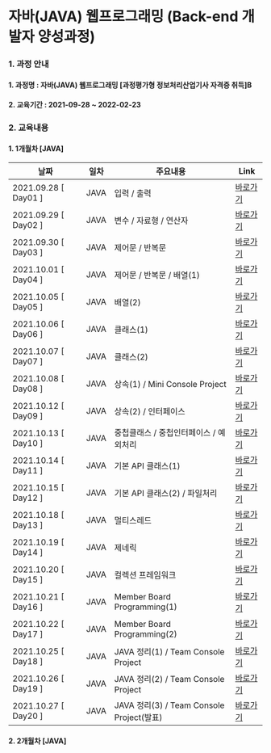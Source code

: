 # 자바(JAVA) 웹프로그래밍 (Back-end 개발자 양성과정)

### 1. 과정 안내  
#### 1. 과정명 : 자바(JAVA) 웹프로그래밍 [과정평가형 정보처리산업기사 자격증 취득]B
#### 2. 교육기간 : 2021-09-28 ~ 2022-02-23

### 2. 교육내용  
#### 1. 1개월차 [JAVA]
|날짜|일차|주요내용|Link|
|----|----|---------|----|
|2021.09.28 [ Day01 ]|JAVA|입력 / 출력|[바로가기](https://github.com/yongbeomj/ezen-education/tree/main/java11/src/Day01)|
|2021.09.29 [ Day02 ]|JAVA|변수 / 자료형 / 연산자|[바로가기](https://github.com/yongbeomj/ezen-education/tree/main/java11/src/Day02)|
|2021.09.30 [ Day03 ]|JAVA|제어문 / 반복문|[바로가기](https://github.com/yongbeomj/ezen-education/tree/main/java11/src/Day03)|
|2021.10.01 [ Day04 ]|JAVA|제어문 / 반복문 / 배열(1)|[바로가기](https://github.com/yongbeomj/ezen-education/tree/main/java11/src/Day04)|
|2021.10.05 [ Day05 ]|JAVA|배열(2)|[바로가기](https://github.com/yongbeomj/ezen-education/tree/main/java11/src/Day05)|
|2021.10.06 [ Day06 ]|JAVA|클래스(1)|[바로가기](https://github.com/yongbeomj/ezen-education/tree/main/java11/src/Day06)|
|2021.10.07 [ Day07 ]|JAVA|클래스(2)|[바로가기](https://github.com/yongbeomj/ezen-education/tree/main/java11/src/Day07)|
|2021.10.08 [ Day08 ]|JAVA|상속(1) / Mini Console Project|[바로가기](https://github.com/yongbeomj/ezen-education/tree/main/java11/src/Day08)| 
|2021.10.12 [ Day09 ]|JAVA|상속(2) / 인터페이스|[바로가기](https://github.com/yongbeomj/ezen-education/tree/main/java11/src/Day09)|  
|2021.10.13 [ Day10 ]|JAVA|중첩클래스 / 중첩인터페이스 / 예외처리|[바로가기](https://github.com/yongbeomj/ezen-education/tree/main/java11/src/Day10)|  
|2021.10.14 [ Day11 ]|JAVA|기본 API 클래스(1)|[바로가기](https://github.com/yongbeomj/ezen-education/tree/main/java11/src/Day11)|  
|2021.10.15 [ Day12 ]|JAVA|기본 API 클래스(2) / 파일처리|[바로가기](https://github.com/yongbeomj/ezen-education/tree/main/java11/src/Day12)|
|2021.10.18 [ Day13 ]|JAVA|멀티스레드|[바로가기](https://github.com/yongbeomj/ezen-education/tree/main/java11/src/Day13)|
|2021.10.19 [ Day14 ]|JAVA|제네릭|[바로가기](https://github.com/yongbeomj/ezen-education/tree/main/java11/src/Day14)|
|2021.10.20 [ Day15 ]|JAVA|컬렉션 프레임워크|[바로가기](https://github.com/yongbeomj/ezen-education/tree/main/java11/src/Day15)|
|2021.10.21 [ Day16 ]|JAVA|Member Board Programming(1)|[바로가기](https://github.com/yongbeomj/ezen-education/tree/main/java11/src/Day16)|
|2021.10.22 [ Day17 ]|JAVA|Member Board Programming(2)|[바로가기](https://github.com/yongbeomj/ezen-education/tree/main/java11/src/Day17)|
|2021.10.25 [ Day18 ]|JAVA|JAVA 정리(1) / Team Console Project|[바로가기](https://github.com/yongbeomj/ezen-education/tree/main/java11/src/Day18)|
|2021.10.26 [ Day19 ]|JAVA|JAVA 정리(2) / Team Console Project|[바로가기](https://github.com/yongbeomj/ezen-education/tree/main/java11/src/Day19)|
|2021.10.27 [ Day20 ]|JAVA|JAVA 정리(3) / Team Console Project(발표)|[바로가기](https://github.com/yongbeomj/ezen-education/tree/main/java11/src/Day20)|

#### 2. 2개월차 [JAVA]
<!-- |2021.10.28|21일차||[바로가기](https://github.com/yongbeomj/ezen-education/tree/main/java11/src/Day21)|
|2021.10.29|22일차||[바로가기](https://github.com/yongbeomj/ezen-education/tree/main/java11/src/Day22)|
|2021.11.01|23일차||[바로가기](https://github.com/yongbeomj/ezen-education/tree/main/java11/src/Day18)|
|2021.11.02|24일차||[바로가기](https://github.com/yongbeomj/ezen-education/tree/main/java11/src/Day19)|
|2021.11.03|25일차||[바로가기](https://github.com/yongbeomj/ezen-education/tree/main/java11/src/Day20)|
|2021.11.04|26일차||[바로가기](https://github.com/yongbeomj/ezen-education/tree/main/java11/src/Day21)|
|2021.11.05|27일차||[바로가기](https://github.com/yongbeomj/ezen-education/tree/main/java11/src/Day22)|
 -->
